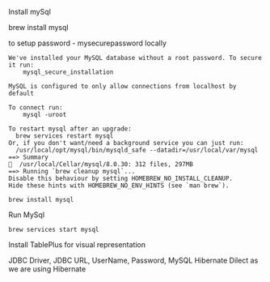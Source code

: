 Install mySql

brew install mysql

to setup password - mysecurepassword locally

```
We've installed your MySQL database without a root password. To secure it run:
    mysql_secure_installation

MySQL is configured to only allow connections from localhost by default

To connect run:
    mysql -uroot

To restart mysql after an upgrade:
  brew services restart mysql
Or, if you don't want/need a background service you can just run:
  /usr/local/opt/mysql/bin/mysqld_safe --datadir=/usr/local/var/mysql
==> Summary
🍺  /usr/local/Cellar/mysql/8.0.30: 312 files, 297MB
==> Running `brew cleanup mysql`...
Disable this behaviour by setting HOMEBREW_NO_INSTALL_CLEANUP.
Hide these hints with HOMEBREW_NO_ENV_HINTS (see `man brew`).
```

`brew install mysql`

Run MySql

`brew services start mysql`

Install TablePlus for visual representation

JDBC Driver, JDBC URL, UserName, Password, MySQL Hibernate Dilect as we are using Hibernate
